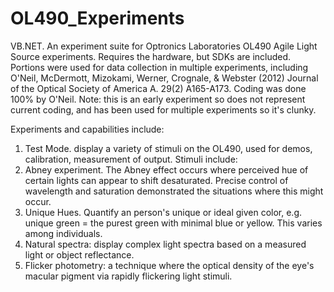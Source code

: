 # OL490_Experiments
VB.NET. An experiment suite for Optronics Laboratories OL490 Agile Light Source experiments. Requires the hardware, but SDKs are included.
Portions were used for data collection in multiple experiments, including O'Neil, McDermott, Mizokami, Werner, Crognale, & Webster (2012) Journal of the Optical Society of America A. 29(2) A165-A173. Coding was done 100% by O'Neil.
Note: this is an early experiment so does not represent current coding, and has been used for multiple experiments so it's clunky.

Experiments and capabilities include:
1) Test Mode. display a variety of stimuli on the OL490, used for demos, calibration, measurement of output. Stimuli include:
2) Abney experiment. The Abney effect occurs where perceived hue of certain lights can appear to shift desaturated. Precise control of wavelength and saturation demonstrated the situations where this might occur.
3) Unique Hues. Quantify an person's unique or ideal given color, e.g. unique green = the purest green with minimal blue or yellow. This varies among individuals.
4) Natural spectra: display complex light spectra based on a measured light or object reflectance.
5) Flicker photometry: a technique where the optical density of the eye's macular pigment via rapidly flickering light stimuli.
